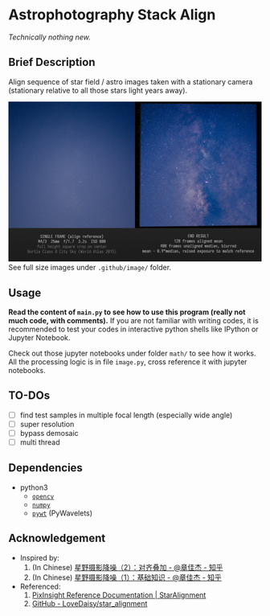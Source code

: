 # Astrophotography Stack Align

_Technically nothing new._

## Brief Description

Align sequence of star field / astro images taken with a stationary camera (stationary relative to all those stars light years away).

![End Result Example](./.github/image/github_readme_img__end_result.jpg)
See full size images under `.github/image/` folder.

## Usage

**Read the content of `main.py` to see how to use this program (really not much code, with comments).**  If you are not familiar with writing codes, it is recommended to test your codes in interactive python shells like IPython or Jupyter Notebook.

Check out those jupyter notebooks under folder `math/` to see how it works.  All the processing logic is in file `image.py`, cross reference it with jupyter notebooks.

## TO-DOs

- [ ] find test samples in multiple focal length (especially wide angle)
- [ ] super resolution
- [ ] bypass demosaic
- [ ] multi thread

## Dependencies

- python3
  - [`opencv`](https://docs.opencv.org/master/)
  - [`numpy`](https://numpy.org/doc/stable/)
  - [`pywt`](https://pywavelets.readthedocs.io/en/latest/) (PyWavelets)

## Acknowledgement

- Inspired by:
  1. (In Chinese) [星野摄影降噪（2）：对齐叠加 - @章佳杰 - 知乎](https://zhuanlan.zhihu.com/p/25311770)
  1. (In Chinese) [星野摄影降噪（1）：基础知识 - @章佳杰 - 知乎](https://zhuanlan.zhihu.com/p/25111196)
- Referenced:
  1. [PixInsight Reference Documentation | StarAlignment](https://pixinsight.com/doc/tools/StarAlignment/StarAlignment.html)
  1. [GitHub - LoveDaisy/star_alignment](https://github.com/LoveDaisy/star_alignment)

